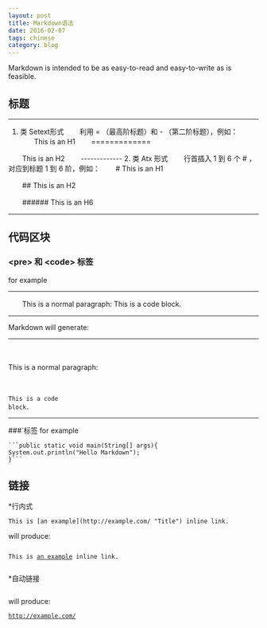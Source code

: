 ```yaml
---
layout: post
title: Markdown语法
date: 2016-02-07
tags: chinese
category: blog
---
```


Markdown is intended to be as easy-to-read and easy-to-write as is feasible.

标题
-----------

- - -
1.  类 Setext形式
　　利用 = （最高阶标题）和 - （第二阶标题），例如：
　　This is an H1
　　=============

　　This is an H2
　　-------------
2.  类 Atx 形式
　　行首插入 1 到 6 个 # ，对应到标题 1 到 6 阶，例如：
　　# This is an H1

　　## This is an H2

　　###### This is an H6
- - -

代码区块
---------

### &lt;pre> 和 &lt;code> 标签
for example
- - -
　　This is a normal paragraph:
This is a code block.
  - - -
Markdown will generate:
- - -
　　<p>This is a normal paragraph:</p>
　　<pre><code>This is a code block.
　　</code></pre>
- - -
###`标签
for example
<pre><code>```public static void main(String[] args){
System.out.println("Hello Markdown");
}```</code></pre>

链接
----
*行内式

<pre><code>This is [an example](http://example.com/ "Title") inline link.</code></pre>

will produce:

<pre><code><p>This is <a href="http://example.com/" title="Title">an example</a> inline link.</p></code></pre>

*自动链接
<pre><code><http://example.com/></code></pre>

will produce:

<pre><code><a href="http://example.com/">http://example.com/</a></code></pre>
